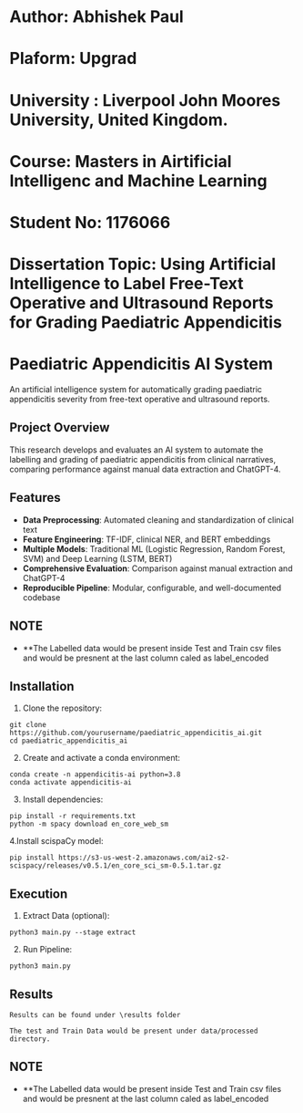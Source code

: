 # Author: Abhishek Paul
# Plaform: Upgrad
# University : Liverpool John Moores University, United Kingdom.
# Course: Masters in Airtificial Intelligenc and Machine Learning
# Student No: 1176066
# Dissertation Topic: Using Artificial Intelligence to Label Free-Text Operative and Ultrasound Reports for Grading Paediatric Appendicitis

# Paediatric Appendicitis AI System

An artificial intelligence system for automatically grading paediatric appendicitis severity from free-text operative and ultrasound reports.

## Project Overview

This research develops and evaluates an AI system to automate the labelling and grading of paediatric appendicitis from clinical narratives, comparing performance against manual data extraction and ChatGPT-4.

## Features

- **Data Preprocessing**: Automated cleaning and standardization of clinical text
- **Feature Engineering**: TF-IDF, clinical NER, and BERT embeddings
- **Multiple Models**: Traditional ML (Logistic Regression, Random Forest, SVM) and Deep Learning (LSTM, BERT)
- **Comprehensive Evaluation**: Comparison against manual extraction and ChatGPT-4
- **Reproducible Pipeline**: Modular, configurable, and well-documented codebase

## NOTE
- **The Labelled data would be present inside Test and Train csv files and would be presnent at the last column caled as label_encoded

## Installation

1. Clone the repository:
```
git clone https://github.com/yourusername/paediatric_appendicitis_ai.git
cd paediatric_appendicitis_ai
```

2. Create and activate a conda environment:
```
conda create -n appendicitis-ai python=3.8
conda activate appendicitis-ai
```

3. Install dependencies:
```
pip install -r requirements.txt
python -m spacy download en_core_web_sm
```

4.Install scispaCy model:
```
pip install https://s3-us-west-2.amazonaws.com/ai2-s2-scispacy/releases/v0.5.1/en_core_sci_sm-0.5.1.tar.gz
```

## Execution

1. Extract Data (optional):
```
python3 main.py --stage extract
```

2. Run Pipeline:
```
python3 main.py
```

## Results

```
Results can be found under \results folder

The test and Train Data would be present under data/processed directory.
```

## NOTE
- **The Labelled data would be present inside Test and Train csv files and would be presnent at the last column caled as label_encoded
